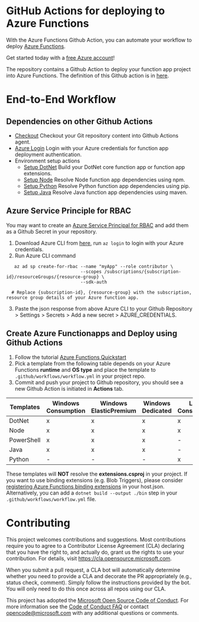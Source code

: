 # GitHub Actions for deploying to Azure Functions

With the Azure Functions Github Action, you can automate your workflow to deploy [Azure Functions](https://azure.microsoft.com/en-us/services/functions/).

Get started today with a [free Azure account](https://azure.com/free/open-source)!

The repository contains a Github Action to deploy your function app project into Azure Functions. The definition of this Github action is in [here](https://github.com/Azure/functions-action/blob/master/action.yml).

# End-to-End Workflow

## Dependencies on other Github Actions
* [Checkout](https://github.com/actions/checkout) Checkout your Git repository content into Github Actions agent.
* [Azure Login](https://github.com/Azure/actions) Login with your Azure credentials for function app deployment authentication.
* Environment setup actions
  * [Setup DotNet](https://github.com/actions/setup-dotnet) Build your DotNet core function app or function app extensions.
  * [Setup Node](https://github.com/actions/setup-node) Resolve Node function app dependencies using npm.
  * [Setup Python](https://github.com/actions/setup-python) Resolve Python function app dependencies using pip.
  * [Setup Java](https://github.com/actions/setup-java) Resolve Java function app dependencies using maven.

## Azure Service Principle for RBAC
You may want to create an [Azure Service Principal for RBAC](https://docs.microsoft.com/en-us/azure/role-based-access-control/overview) and add them as a Github Secret in your repository.
1. Download Azure CLI from [here](https://docs.microsoft.com/en-us/cli/azure/install-azure-cli?view=azure-cli-latest), run `az login` to login with your Azure credentials.
2. Run Azure CLI command
```
   az ad sp create-for-rbac --name "myApp" --role contributor \
                            --scopes /subscriptions/{subscription-id}/resourceGroups/{resource-group} \
                            --sdk-auth

  # Replace {subscription-id}, {resource-group} with the subscription, resource group details of your Azure function app.
```
3. Paste the json response from above Azure CLI to your Github Repository > Settings > Secrets > Add a new secret > AZURE_CREDENTIALS.

## Create Azure Functionapps and Deploy using Github Actions
1. Follow the tutorial [Azure Functions Quickstart](https://docs.microsoft.com/en-us/azure/azure-functions/functions-create-first-function-vs-code)
2. Pick a template from the following table depends on your Azure Functions **runtime** and **OS type** and place the template to `.github/workflows/workflow.yml` in your project repo.
3. Commit and push your project to Github repository, you should see a new Github Action is initiated in **Actions** tab.

| Templates  | Windows Consumption | Windows ElasticPremium  | Windows Dedicated      | Linux Consumption | Linux ElasticPremium | Linux Dedicated |  Linux Container |
|------------|---------------------|-------------------------|------------------------|-------------------|----------------------|------------------|------------------|
| DotNet     | x                   | x                       | x                      | x                 | x                    | x                | x                |
| Node       | x                   | x                       | x                      | x                 | x                    | x                | x                |
| PowerShell | x                   | x                       | x                      | -                 | -                    | -                | x                |
| Java       | x                   | x                       | x                      | -                 | -                    | -                | x                |
| Python     | -                   | -                       | -                      | x                 | x                    | x                | x                |

These templates will **NOT** resolve the **extensions.csproj** in your project. If you want to use binding extensions (e.g. Blob Triggers), please consider [registering Azure Functions binding extensions](https://docs.microsoft.com/en-us/azure/azure-functions/functions-bindings-register) in your host.json. Alternatively, you can add a `dotnet build --output ./bin` step in your `.github/workflows/workflow.yml` file.

# Contributing

This project welcomes contributions and suggestions.  Most contributions require you to agree to a
Contributor License Agreement (CLA) declaring that you have the right to, and actually do, grant us
the rights to use your contribution. For details, visit https://cla.opensource.microsoft.com.

When you submit a pull request, a CLA bot will automatically determine whether you need to provide
a CLA and decorate the PR appropriately (e.g., status check, comment). Simply follow the instructions
provided by the bot. You will only need to do this once across all repos using our CLA.

This project has adopted the [Microsoft Open Source Code of Conduct](https://opensource.microsoft.com/codeofconduct/).
For more information see the [Code of Conduct FAQ](https://opensource.microsoft.com/codeofconduct/faq/) or
contact [opencode@microsoft.com](mailto:opencode@microsoft.com) with any additional questions or comments.
